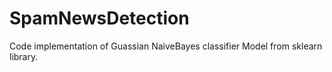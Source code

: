 # SpamNewsDetection
Code implementation of Guassian NaiveBayes classifier Model from sklearn library.
